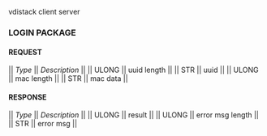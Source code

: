 vdistack client server

### LOGIN PACKAGE

#### REQUEST

|| *Type* || *Description* ||
|| ULONG || uuid length ||
|| STR || uuid ||
|| ULONG || mac length ||
|| STR || mac data ||

#### RESPONSE

|| *Type* || *Description* ||
|| ULONG || result ||
|| ULONG || error msg length ||
|| STR || error msg ||